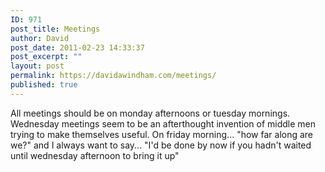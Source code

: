 ```yaml
---
ID: 971
post_title: Meetings
author: David
post_date: 2011-02-23 14:33:37
post_excerpt: ""
layout: post
permalink: https://davidawindham.com/meetings/
published: true
---
```

All meetings should be on monday afternoons or tuesday mornings. Wednesday meetings seem to be an afterthought invention of middle men trying to make themselves useful. On friday morning... "how far along are we?" and I always want to say... "I'd be done by now if you hadn't waited until wednesday afternoon to bring it up"